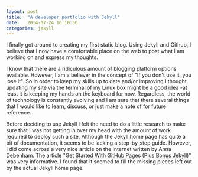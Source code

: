 ```yaml
---
layout: post
title:  "A developer portfolio with Jekyll"
date:   2014-07-24 16:10:56
categories: jekyll
---
```


I finally got around to creating my first static blog. Using Jekyll and Github, I believe that I now have a comfortable place on the web to post what I am working on and express my thoughts. 

I know that there are a ridiculous amount of blogging platform options available. However, I am a believer in the concept of "If you don't use it, you lose it". So in order to keep my skills up to date and/or improving I thought updating my site via the terminal of my Linux box might be a good idea -at least it is keeping my hands on the keyboard for now. Regardless, the world of technology is constantly evolving and I am sure that there several things that I would like to learn, discuss, or just make a note of for future reference. 

Before deciding to use Jekyll I felt the need to do a little research to make sure that I was not getting in over my head with the amount of work required to deploy such a site. Although the Jekyll home page has quite a bit of documentation, it seems to be lacking a step-by-step guide. However, I did come across a very nice article on the Internet written by Anna Debenham. The article ["Get Started With GitHub Pages (Plus Bonus Jekyll)"](http://24ways.org/2013/get-started-with-github-pages/) was very informative. I found that it seemed to fill the missing pieces left out by the actual Jekyll home page. 
